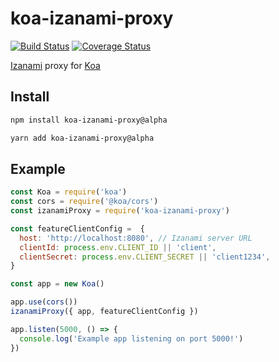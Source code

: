 # koa-izanami-proxy

[![Build Status](https://travis-ci.org/charlyx/koa-izanami-proxy.svg?branch=master)](https://travis-ci.org/charlyx/koa-izanami-proxy)
[![Coverage Status](https://coveralls.io/repos/github/charlyx/koa-izanami-proxy/badge.svg?branch=master)](https://coveralls.io/github/charlyx/koa-izanami-proxy?branch=master)

[Izanami](https://maif.github.io/izanami/) proxy for [Koa](https://koajs.com/)

## Install

```sh
npm install koa-izanami-proxy@alpha
```

```sh
yarn add koa-izanami-proxy@alpha
```

## Example

```js
const Koa = require('koa')
const cors = require('@koa/cors')
const izanamiProxy = require('koa-izanami-proxy')

const featureClientConfig =  {
  host: 'http://localhost:8080', // Izanami server URL
  clientId: process.env.CLIENT_ID || 'client',
  clientSecret: process.env.CLIENT_SECRET || 'client1234',
}

const app = new Koa()

app.use(cors())
izanamiProxy({ app, featureClientConfig })

app.listen(5000, () => {
  console.log('Example app listening on port 5000!')
})
```
